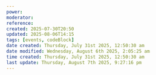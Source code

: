 ```yaml
---
power: 
moderator: 
reference: 
created: 2025-07-30T20:50
updated: 2025-08-06T14:15
tags: [events, codeBlock]
date created: Thursday, July 31st 2025, 12:50:30 am
date modified: Wednesday, August 6th 2025, 2:05:25 am
time created: Thursday, July 31st 2025, 12:50:30 am
last update: Thursday, August 7th 2025, 9:27:16 pm
---
```

